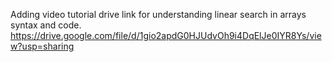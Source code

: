 Adding video tutorial drive link for understanding linear search in arrays syntax and code.
https://drive.google.com/file/d/1gio2apdG0HJUdvOh9i4DqElJe0IYR8Ys/view?usp=sharing
